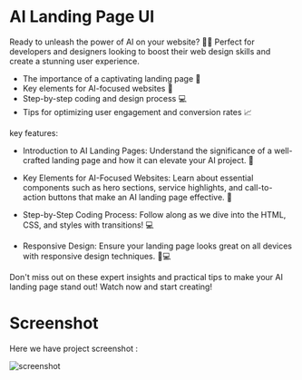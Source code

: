 # AI Landing Page UI

Ready to unleash the power of AI on your website? 🤖✨ Perfect for developers and designers looking to boost their web design skills and create a stunning user experience. 

- The importance of a captivating landing page 🎨
- Key elements for AI-focused websites 🌟
- Step-by-step coding and design process 💻
- Tips for optimizing user engagement and conversion rates 📈

key features:

- Introduction to AI Landing Pages: Understand the significance of a well-crafted landing page and how it can elevate your AI project. 🎨

- Key Elements for AI-Focused Websites: Learn about essential components such as hero sections, service highlights, and call-to-action buttons that make an AI landing page effective. 🌟

- Step-by-Step Coding Process: Follow along as we dive into the HTML, CSS, and styles with transitions! 💻

- Responsive Design: Ensure your landing page looks great on all devices with responsive design techniques. 📱💻

Don't miss out on these expert insights and practical tips to make your AI landing page stand out! Watch now and start creating!

# Screenshot
Here we have project screenshot :

![screenshot](screenshot.png)
